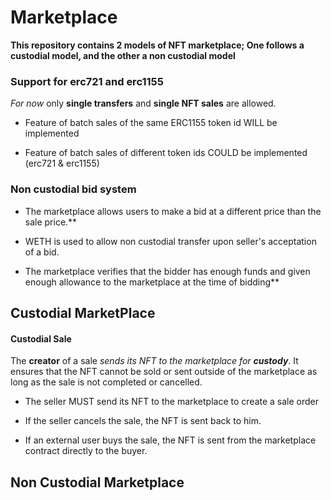 # Marketplace

**This repository contains 2 models of NFT marketplace; One follows a custodial model, and the other a non custodial model**

### Support for erc721 and erc1155
 *For now* only **single transfers** and **single NFT sales** are allowed.

 - Feature of batch sales of the same ERC1155 token id WILL be implemented

 - Feature of batch sales of different token ids COULD be implemented (erc721 & erc1155)

 ### Non custodial bid system

 - The marketplace allows users to make a bid at a different price than the sale price.**

 - WETH is used to allow non custodial transfer upon seller's acceptation of a bid.
 
 - The marketplace verifies that the bidder has enough funds and given enough allowance to the marketplace at the time of bidding**

 ## Custodial MarketPlace

 #### Custodial Sale

The **creator** of a sale *sends its NFT to the marketplace for* ***custody***.
It ensures that the NFT cannot be sold or sent outside of the marketplace as long as the sale is not completed or cancelled.

- The seller MUST send its NFT to the marketplace to create a sale order

- If the seller cancels the sale, the NFT is sent back to him.

- If an external user buys the sale, the NFT is sent from the marketplace contract directly to the buyer. 



 ## Non Custodial Marketplace

